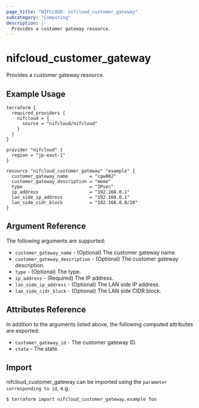 ```yaml
---
page_title: "NIFCLOUD: nifcloud_customer_gateway"
subcategory: "Computing"
description: |-
  Provides a customer gateway resource.
---
```


# nifcloud_customer_gateway

Provides a customer gateway resource.

## Example Usage

```hcl
terraform {
  required_providers {
    nifcloud = {
      source = "nifcloud/nifcloud"
    }
  }
}

provider "nifcloud" {
  region = "jp-east-1"
}

resource "nifcloud_customer_gateway" "example" {
  customer_gateway_name        = "cgw002"
  customer_gateway_description = "memo"
  type                         = "IPsec"
  ip_address                   = "192.168.0.1"
  lan_side_ip_address          = "192.168.0.1"
  lan_side_cidr_block          = "192.168.0.0/28"
}
```

## Argument Reference

The following arguments are supported:


* `customer_gateway_name` - (Optional) The customer gateway name.
* `customer_gateway_description` - (Optional) The customer gateway description.
* `type` - (Optional) The type.
* `ip_address` - (Required) The IP address.
* `lan_side_ip_address` - (Optional) The LAN side IP address.
* `lan_side_cidr_block` - (Optional) The LAN side CIDR block.

## Attributes Reference

In addition to the arguments listed above, the following computed attributes are exported:


* `customer_gateway_id` - The customer gateway ID.
* `state` - The state.


## Import

nifcloud_customer_gateway can be imported using the `parameter corresponding to id`, e.g.

```
$ terraform import nifcloud_customer_gateway.example foo
```

